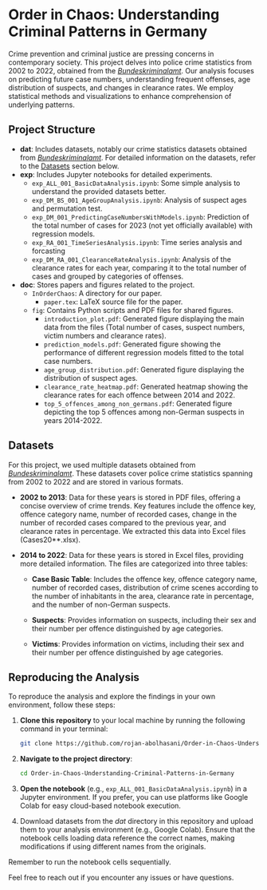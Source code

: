 # Order in Chaos: Understanding Criminal Patterns in Germany

Crime prevention and criminal justice are pressing concerns in contemporary society. This project delves into police crime statistics from 2002 to 2022, obtained from the [*Bundeskriminalamt*](https://www.bka.de/EN/CurrentInformation/Statistics/PoliceCrimeStatistics/policecrimestatistics_node.html). Our analysis focuses on predicting future case numbers, understanding frequent offenses, age distribution of suspects, and changes in clearance rates. We employ statistical methods and visualizations to enhance comprehension of underlying patterns.


## Project Structure

- **dat**: Includes datasets, notably our crime statistics datasets obtained from [*Bundeskriminalamt*](https://www.bka.de/EN/CurrentInformation/Statistics/PoliceCrimeStatistics/policecrimestatistics_node.html). For detailed information on the datasets, refer to the [Datasets](#datasets) section below.
- **exp**: Includes Jupyter notebooks for detailed experiments.
  - `exp_ALL_001_BasicDataAnalysis.ipynb`: Some simple analysis to understand the provided datasets better.
  - `exp_DM_BS_001_AgeGroupAnalysis.ipynb`: Analysis of suspect ages and permutation test.
  - `exp_DM_001_PredictingCaseNumbersWithModels.ipynb`: Prediction of the total number of cases for 2023 (not yet officially available) with regression models.
  - `exp_RA_001_TimeSeriesAnalysis.ipynb`: Time series analysis and forcasting
  - `exp_DM_RA_001_ClearanceRateAnalysis.ipynb`: Analysis of the clearance rates for each year, comparing it to the total number of cases and grouped by categories of offenses.
- **doc**: Stores papers and figures related to the project.
  - `InOrderChaos`: A directory for our paper.
    - `paper.tex`: LaTeX source file for the paper.
  - `fig`: Contains Python scripts and PDF files for shared figures.
    - `introduction_plot.pdf`: Generated figure displaying the main data from the files (Total number of cases, suspect numbers, victim numbers and clearance rates).
    - `prediction_models.pdf`: Generated figure showing the performance of different regression models fitted to the total case numbers.
    - `age_group_distribution.pdf`: Generated figure displaying the distribution of suspect ages.
    - `clearance_rate_heatmap.pdf`: Generated heatmap showing the clearance rates for each offence between 2014 and 2022.
    - `top_5_offences_among_non_germans.pdf`: Generated figure depicting the top 5 offences among non-German suspects in years 2014-2022.


## Datasets

For this project, we used multiple datasets obtained from [*Bundeskriminalamt*](https://www.bka.de/EN/CurrentInformation/Statistics/PoliceCrimeStatistics/policecrimestatistics_node.html). These datasets cover police crime statistics spanning from 2002 to 2022 and are stored in various formats.

- **2002 to 2013**: Data for these years is stored in PDF files, offering a concise overview of crime trends. Key features include the offence key, offence category name, number of recorded cases, change in the number of recorded cases compared to the previous year, and clearance rates in percentage. We extracted this data into Excel files (Cases20**.xlsx).

- **2014 to 2022**: Data for these years is stored in Excel files, providing more detailed information. The files are categorized into three tables:

  - **Case Basic Table**: Includes the offence key, offence category name, number of recorded cases, distribution of crime scenes according to the number of inhabitants in the area, clearance rate in percentage, and the number of non-German suspects.

  - **Suspects**: Provides information on suspects, including their sex and their number per offence distinguished by age categories.

  - **Victims**: Provides information on victims, including their sex and their number per offence distinguished by age categories.
 

## Reproducing the Analysis

To reproduce the analysis and explore the findings in your own environment, follow these steps:

1. **Clone this repository** to your local machine by running the following command in your terminal:

    ```bash
    git clone https://github.com/rojan-abolhasani/Order-in-Chaos-Understanding-Criminal-Patterns-in-Germany.git
    ```

2. **Navigate to the project directory**:

    ```bash
    cd Order-in-Chaos-Understanding-Criminal-Patterns-in-Germany
    ```

3. **Open the notebook** (e.g., `exp_ALL_001_BasicDataAnalysis.ipynb`) in a Jupyter environment. If you prefer, you can use platforms like Google Colab for easy cloud-based notebook execution.


4. Download datasets from the *dat* directory in this repository and upload them to your analysis environment (e.g., Google Colab). Ensure that the notebook cells loading data reference the correct names, making modifications if using different names from the originals.

Remember to run the notebook cells sequentially.


Feel free to reach out if you encounter any issues or have questions. 

 




